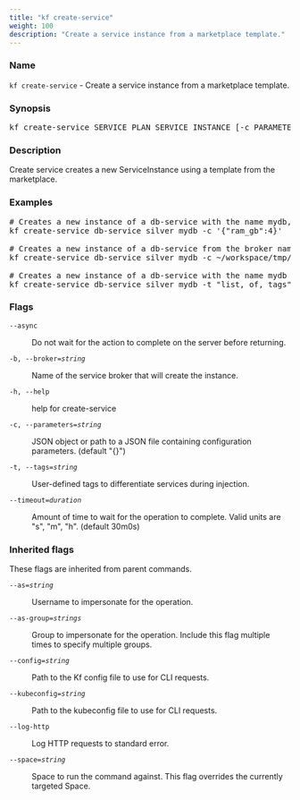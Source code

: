 ```yaml
---
title: "kf create-service"
weight: 100
description: "Create a service instance from a marketplace template."
---
```

### Name

<code translate="no">kf create-service</code> - Create a service instance from a marketplace template.

### Synopsis

<pre translate="no">kf create-service SERVICE PLAN SERVICE_INSTANCE [-c PARAMETERS_AS_JSON] [-b service-broker] [-t TAGS] [flags]</pre>

### Description

Create service creates a new ServiceInstance using a template from the
marketplace.


### Examples

<pre translate="no">
# Creates a new instance of a db-service with the name mydb, plan silver, and provisioning configuration
kf create-service db-service silver mydb -c &#39;{&#34;ram_gb&#34;:4}&#39;

# Creates a new instance of a db-service from the broker named local-broker
kf create-service db-service silver mydb -c ~/workspace/tmp/instance_config.json -b local-broker

# Creates a new instance of a db-service with the name mydb and override tags
kf create-service db-service silver mydb -t &#34;list, of, tags&#34;</pre>

### Flags

<dl>
<dt><code translate="no">--async</code></dt>
<dd><p>Do not wait for the action to complete on the server before returning.</p>
</dd>
<dt><code translate="no">-b, --broker=<var translate="no">string</var></code></dt>
<dd><p>Name of the service broker that will create the instance.</p>
</dd>
<dt><code translate="no">-h, --help</code></dt>
<dd><p>help for create-service</p>
</dd>
<dt><code translate="no">-c, --parameters=<var translate="no">string</var></code></dt>
<dd><p>JSON object or path to a JSON file containing configuration parameters. (default &quot;{}&quot;)</p>
</dd>
<dt><code translate="no">-t, --tags=<var translate="no">string</var></code></dt>
<dd><p>User-defined tags to differentiate services during injection.</p>
</dd>
<dt><code translate="no">--timeout=<var translate="no">duration</var></code></dt>
<dd><p>Amount of time to wait for the operation to complete. Valid units are &quot;s&quot;, &quot;m&quot;, &quot;h&quot;. (default 30m0s)</p>
</dd>
</dl>


### Inherited flags

These flags are inherited from parent commands.

<dl>
<dt><code translate="no">--as=<var translate="no">string</var></code></dt>
<dd><p>Username to impersonate for the operation.</p>
</dd>
<dt><code translate="no">--as-group=<var translate="no">strings</var></code></dt>
<dd><p>Group to impersonate for the operation. Include this flag multiple times to specify multiple groups.</p>
</dd>
<dt><code translate="no">--config=<var translate="no">string</var></code></dt>
<dd><p>Path to the Kf config file to use for CLI requests.</p>
</dd>
<dt><code translate="no">--kubeconfig=<var translate="no">string</var></code></dt>
<dd><p>Path to the kubeconfig file to use for CLI requests.</p>
</dd>
<dt><code translate="no">--log-http</code></dt>
<dd><p>Log HTTP requests to standard error.</p>
</dd>
<dt><code translate="no">--space=<var translate="no">string</var></code></dt>
<dd><p>Space to run the command against. This flag overrides the currently targeted Space.</p>
</dd>
</dl>


